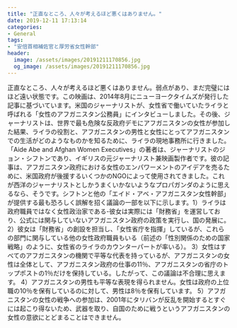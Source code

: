 ```yaml
---
title: "正直なところ、人々が考えるほど悪くはありません。"
date: 2019-12-11 17:13:14
categories:
- General
tags:
- "安倍首相補佐官と厚労省女性幹部"
header:
  image: /assets/images/20191211170856.jpg
  og_image: /assets/images/20191211170856.jpg
---
```


正直なところ、人々が考えるほど悪くはありません。弱点があり、まだ完璧にはほど遠い状態です。この映画は、2014年8月にニューヨークタイムズが発行した記事に基づいています。米国のジャーナリストが、女性省で働いていたライラと呼ばれる「女性のアフガニスタン公務員」にインタビューしました。その後、ジャーナリストは、世界で最も危険な反政府デモにアフガニスタンの女性が参加した結果、ライラの役割と、アフガニスタンの男性と女性にとってアフガニスタンでの生活がどのようなものかを知るために、ライラの現地事務所に行きました。 「Aide Abe and Afghan Women Executives」の著者は、ジャーナリストのジョン・シフトンであり、イギリスの元ジャーナリスト兼映画製作者です。彼の記事は、アフガニスタン政府における女性のエンパワーメントのアイデアを売るために、米国政府が後援するいくつかのNGOによって使用されてきました。これが西洋のジャーナリストとしかうまくいかないようなプロパガンダのように思えるなら、そうです。シフトンと他の「エイド・アベ・アフガニスタン女性幹部」が提供する最も恐ろしく誤解を招く議論の一部を以下に示します。1）ライラは政府職員ではなく女性政治家である-彼女は実際には「財務省」を運営しており、公式には関与していないアフガニスタン政府の政策を実行し、国の発展に。 2）彼女は「財務省」の創設を担当し、「女性省庁を指揮」しているが、これらの部門に関与している他の女性政府職員もいる（前述の「性別関係のための国家戦略」のように、女性省のライラのカウンターパートが率いる）。 3）女性はすべてのアフガニスタンの機関で平等な代表を持っているが、アフガニスタンの女性は全体として、アフガニスタン政府の仕事の11％、アフガニスタンの省庁のトップポストの1％だけを保持している。したがって、この議論は不合理に思えます。 4）アフガニスタンの男性も平等な表現を得られません。女性は政府の上位職の10％を保有しているのに対して、男性は8％を保有しています。 5）アフガニスタンの女性の戦争への参加は、2001年にタリバンが反乱を開始するとすぐには起こり得ないため、武器を取り、自国のために戦うというアフガニスタンの女性の意欲にとどまることはできません。
